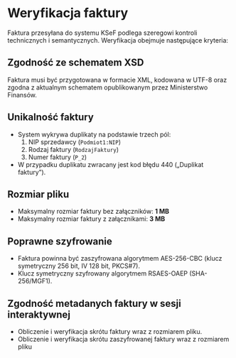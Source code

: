 # Weryfikacja faktury

Faktura przesyłana do systemu KSeF podlega szeregowi kontroli technicznych i semantycznych. Weryfikacja obejmuje następujące kryteria:

## Zgodność ze schematem XSD
Faktura musi być przygotowana w formacie XML, kodowana w UTF-8 oraz zgodna z aktualnym schematem opublikowanym przez Ministerstwo Finansów.

## Unikalność faktury
- System wykrywa duplikaty na podstawie trzech pól:
  1. NIP sprzedawcy (`Podmiot1:NIP`)
  2. Rodzaj faktury (`RodzajFaktury`)
  3. Numer faktury (`P_2`)
- W przypadku duplikatu zwracany jest kod błędu 440 („Duplikat faktury”).

## Rozmiar pliku
- Maksymalny rozmiar faktury bez załączników: **1 MB**
- Maksymalny rozmiar faktury z załącznikami: **3 MB**

## Poprawne szyfrowanie
- Faktura powinna być zaszyfrowana algorytmem AES-256-CBC (klucz symetryczny 256 bit, IV 128 bit, PKCS#7).
- Klucz symetryczny szyfrowany algorytmem RSAES-OAEP (SHA-256/MGF1).

## Zgodność metadanych faktury w sesji interaktywnej
- Obliczenie i weryfikacja skrótu faktury wraz z rozmiarem pliku.
- Obliczenie i weryfikacja skrótu zaszyfrowanej faktury wraz z rozmiarem pliku